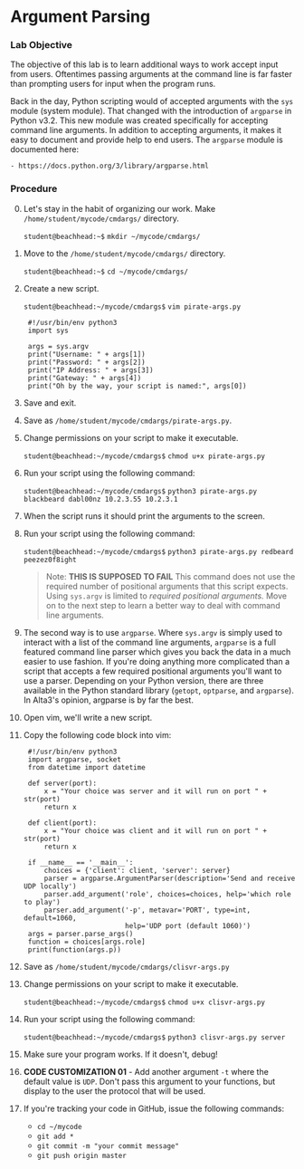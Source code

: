 # Argument Parsing

### Lab Objective

The objective of this lab is to learn additional ways to work accept input from users. Oftentimes passing arguments at the command line is far faster than prompting users for input when the program runs.

Back in the day, Python scripting would of accepted arguments with the `sys` module (system module). That changed with the introduction of `argparse` in Python v3.2. This new module was created specifically for accepting command line arguments. In addition to accepting arguments, it makes it easy to document and provide help to end users. The `argparse` module is documented here:

    - https://docs.python.org/3/library/argparse.html

### Procedure

0. Let's stay in the habit of organizing our work. Make `/home/student/mycode/cmdargs/` directory.

    `student@beachhead:~$` `mkdir ~/mycode/cmdargs/`

0. Move to the `/home/student/mycode/cmdargs/` directory.

    `student@beachhead:~$` `cd ~/mycode/cmdargs/`

0. Create a new script.

    `student@beachhead:~/mycode/cmdargs$` `vim pirate-args.py`

        #!/usr/bin/env python3
        import sys
        
        args = sys.argv
        print("Username: " + args[1])
        print("Password: " + args[2])
        print("IP Address: " + args[3])
        print("Gateway: " + args[4])
        print("Oh by the way, your script is named:", args[0])

0. Save and exit.

0. Save as `/home/student/mycode/cmdargs/pirate-args.py`.

0. Change permissions on your script to make it executable.

    `student@beachhead:~/mycode/cmdargs$` `chmod u+x pirate-args.py`

0. Run your script using the following command:

    `student@beachhead:~/mycode/cmdargs$` `python3 pirate-args.py blackbeard dabl00nz 10.2.3.55 10.2.3.1`

0. When the script runs it should print the arguments to the screen.

0. Run your script using the following command:

    `student@beachhead:~/mycode/cmdargs$` `python3 pirate-args.py redbeard peezez0f8ight`
    
    > Note: **THIS IS SUPPOSED TO FAIL** This command does not use the required number of positional arguments that this script expects. Using `sys.argv` is limited to _required positional arguments._ Move on to the next step to learn a better way to deal with command line arguments.

0. The second way is to use `argparse`. Where `sys.argv` is simply used to interact with a list of the command line arguments, `argparse` is a full featured command line parser which gives you back the data in a much easier to use fashion. If you're doing anything more complicated than a script that accepts a few required positional arguments you'll want to use a parser. Depending on your Python version, there are three available in the Python standard library (`getopt`, `optparse`, and `argparse`). In Alta3's opinion, argparse is by far the best.

0. Open vim, we'll write a new script.

0. Copy the following code block into vim:

        #!/usr/bin/env python3
        import argparse, socket
        from datetime import datetime
        
        def server(port):
            x = "Your choice was server and it will run on port " + str(port)
            return x
        
        def client(port):
            x = "Your choice was client and it will run on port " + str(port)
            return x
        
        if __name__ == '__main__':
            choices = {'client': client, 'server': server}
            parser = argparse.ArgumentParser(description='Send and receive UDP locally')
            parser.add_argument('role', choices=choices, help='which role to play')
            parser.add_argument('-p', metavar='PORT', type=int, default=1060,
                                help='UDP port (default 1060)')
        args = parser.parse_args()
        function = choices[args.role]
        print(function(args.p))

0. Save as `/home/student/mycode/cmdargs/clisvr-args.py`

0. Change permissions on your script to make it executable.

    `student@beachhead:~/mycode/cmdargs$` `chmod u+x clisvr-args.py`

0. Run your script using the following command:

    `student@beachhead:~/mycode/cmdargs$` `python3 clisvr-args.py server`

0. Make sure your program works. If it doesn't, debug!

0. **CODE CUSTOMIZATION 01** - Add another argument `-t` where the default value is `UDP`. Don't pass this argument to your functions, but display to the user the protocol that will be used.

0. If you're tracking your code in GitHub, issue the following commands:
    - `cd ~/mycode`
    - `git add *`
    - `git commit -m "your commit message"`
    - `git push origin master`
